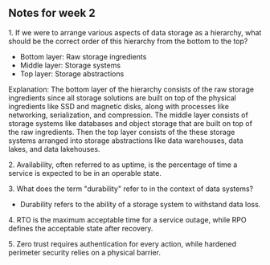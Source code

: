 ## Notes for week 2
1\. If we were to arrange various aspects of data storage as a hierarchy, what should be the correct order of this hierarchy from the bottom to the top?
+ Bottom layer: Raw storage ingredients
+ Middle layer: Storage systems
+ Top layer: Storage abstractions

Explanation: The bottom layer of the hierarchy consists of the raw storage ingredients since all storage solutions are built on top of the physical ingredients like SSD and magnetic disks, along with processes like networking, serialization, and compression. The middle layer consists of storage systems like databases and object storage that are built on top of the raw ingredients. Then the top layer consists of the these storage systems arranged into storage abstractions like data warehouses, data lakes, and data lakehouses.

2\. Availability, often referred to as uptime, is the percentage of time a service is expected to be in an operable state.

3\. What does the term "durability" refer to in the context of data systems?
+ Durability refers to the ability of a storage system to withstand data loss.

4\. RTO is the maximum acceptable time for a service outage, while RPO defines the acceptable state after recovery.

5\. Zero trust requires authentication for every action, while hardened perimeter security relies on a physical barrier.